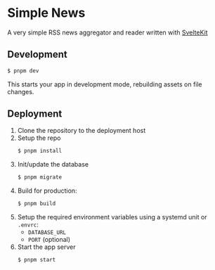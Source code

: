 # Simple News

A very simple RSS news aggregator and reader written with
[SvelteKit](https://kit.svelte.dev)

## Development

```sh
$ pnpm dev
```

This starts your app in development mode, rebuilding assets on file changes.

## Deployment

1. Clone the repository to the deployment host
2. Setup the repo
   ```js
   $ pnpm install
   ```
3. Init/update the database
   ```sh
   $ pnpm migrate
   ```
4. Build for production:
   ```sh
   $ pnpm build
   ```
5. Setup the required environment variables using a systemd unit or `.envrc`:
   * `DATABASE_URL`
   * `PORT` (optional)
6. Start the app server
   ```
   $ pnpm start
   ```
